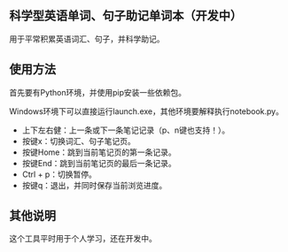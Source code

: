 ## 科学型英语单词、句子助记单词本（开发中）

用于平常积累英语词汇、句子，并科学助记。

## 使用方法

首先要有Python环境，并使用pip安装一些依赖包。

Windows环境下可以直接运行launch.exe，其他环境要解释执行notebook.py。

* 上下左右健：上一条或下一条笔记记录（p、n键也支持！）。
* 按键x：切换词汇、句子笔记页。
* 按键Home：跳到当前笔记页的第一条记录。
* 按键End：跳到当前笔记页的最后一条记录。
* Ctrl + p：切换暂停。
* 按键q：退出，并同时保存当前浏览进度。

## 其他说明

这个工具平时用于个人学习，还在开发中。
